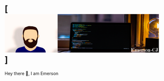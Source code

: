 # [![Header](https://raw.githubusercontent.com/Emerson-CJ/Emerson-CJ/main/banner/Unnamed.png)]

Hey there 👋, I am Emerson

